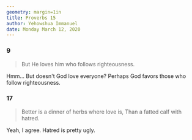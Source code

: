 ```yaml
---
geometry: margin=1in
title: Proverbs 15
author: Yehowshua Immanuel
date: Monday March 12, 2020
---
```


### 9
> But He loves him who follows righteousness.

Hmm... But doesn't God love everyone?
Perhaps God favors those who follow 
righteousness.

### 17
> Better is a dinner of herbs where love is,
> Than a fatted calf with hatred.

Yeah, I agree. Hatred is pretty ugly.